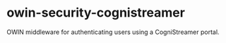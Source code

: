 # owin-security-cognistreamer
OWIN middleware for authenticating users using a CogniStreamer portal.
